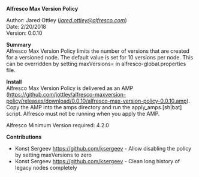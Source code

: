 **Alfresco Max Version Policy**

Author: Jared Ottley (*jared.ottley@alfresco.com*)  
Date: 2/20/2018  
Version: 0.0.10 

**Summary**  
Alfresco Max Version Policy limits the number of versions that are created for a versioned node. The default value is set for 10 versions per node. This can be overridden by setting maxVersions=<value> in alfresco-global.properties file.

**Install**  
Alfresco Max Version Policy is delivered as an AMP (https://github.com/jottley/alfresco-maxversion-policy/releases/download/0.0.10/alfresco-max-version-policy-0.0.10.amp).  Copy the AMP into the amps directory and run the apply_amps.[sh|bat] script. Alfresco must not be running when you apply the AMP.

Alfresco Minimum Version required: 4.2.0  

**Contributions**  
* Konst Sergeev <https://github.com/ksergeev> - Allow disabling the policy by setting maxVersions to zero
* Konst Sergeev <https://github.com/ksergeev> - Clean long history of legacy nodes completely

